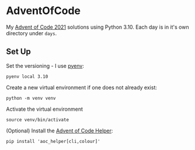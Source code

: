 # AdventOfCode

My [Advent of Code 2021](https://adventofcode.com) solutions using Python 3.10. Each day is in it's own directory under `days`.

## Set Up
Set the versioning - I use [pyenv](https://github.com/pyenv/pyenv):
```
pyenv local 3.10
```

Create a new virtual environment if one does not already exist:

```
python -m venv venv
```

Activate the virtual environment
```
source venv/bin/activate
```

(Optional) Install the [Advent of Code Helper](https://github.com/Starwort/aoc_helper):
```
pip install 'aoc_helper[cli,colour]'
```
